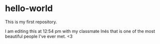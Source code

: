 # hello-world
This is my first repository.

I am editing this at 12:54 pm with my classmate Inés that is one of the most beautiful people I've ever met. <3
